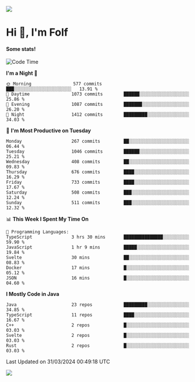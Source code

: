 <img src="https://komarev.com/ghpvc/?username=itsfolf"/>
<h1>Hi 👋, I'm Folf</h1>


#### Some stats!
<!--START_SECTION:waka-->
![Code Time](http://img.shields.io/badge/Code%20Time-2%2C172%20hrs%206%20mins-blue)

**I'm a Night 🦉** 

```text
🌞 Morning                577 commits         ███░░░░░░░░░░░░░░░░░░░░░░   13.91 % 
🌆 Daytime                1073 commits        ██████░░░░░░░░░░░░░░░░░░░   25.86 % 
🌃 Evening                1087 commits        ███████░░░░░░░░░░░░░░░░░░   26.20 % 
🌙 Night                  1412 commits        █████████░░░░░░░░░░░░░░░░   34.03 % 
```
📅 **I'm Most Productive on Tuesday** 

```text
Monday                   267 commits         ██░░░░░░░░░░░░░░░░░░░░░░░   06.44 % 
Tuesday                  1046 commits        ██████░░░░░░░░░░░░░░░░░░░   25.21 % 
Wednesday                408 commits         ██░░░░░░░░░░░░░░░░░░░░░░░   09.83 % 
Thursday                 676 commits         ████░░░░░░░░░░░░░░░░░░░░░   16.29 % 
Friday                   733 commits         ████░░░░░░░░░░░░░░░░░░░░░   17.67 % 
Saturday                 508 commits         ███░░░░░░░░░░░░░░░░░░░░░░   12.24 % 
Sunday                   511 commits         ███░░░░░░░░░░░░░░░░░░░░░░   12.32 % 
```


📊 **This Week I Spent My Time On** 

```text
💬 Programming Languages: 
TypeScript               3 hrs 30 mins       ███████████████░░░░░░░░░░   59.90 % 
JavaScript               1 hr 9 mins         █████░░░░░░░░░░░░░░░░░░░░   19.84 % 
Svelte                   30 mins             ██░░░░░░░░░░░░░░░░░░░░░░░   08.83 % 
Docker                   17 mins             █░░░░░░░░░░░░░░░░░░░░░░░░   05.12 % 
JSON                     16 mins             █░░░░░░░░░░░░░░░░░░░░░░░░   04.60 % 
```

**I Mostly Code in Java** 

```text
Java                     23 repos            █████████░░░░░░░░░░░░░░░░   34.85 % 
TypeScript               11 repos            ████░░░░░░░░░░░░░░░░░░░░░   16.67 % 
C++                      2 repos             █░░░░░░░░░░░░░░░░░░░░░░░░   03.03 % 
Svelte                   2 repos             █░░░░░░░░░░░░░░░░░░░░░░░░   03.03 % 
Rust                     2 repos             █░░░░░░░░░░░░░░░░░░░░░░░░   03.03 % 
```




 Last Updated on 31/03/2024 00:49:18 UTC
<!--END_SECTION:waka-->
<a src="https://discord.com/users/1090088995976925305"><img src="https://lanyard-profile-readme.vercel.app/api/1090088995976925305"/></a></td> 
